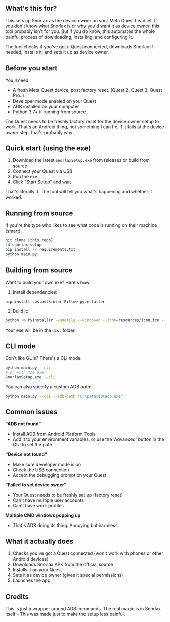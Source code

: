 ## What's this for?

This sets up Snorlax as the device owner on your Meta Quest headset. If you don't know what Snorlax is or why you'd want it as device owner, this tool probably isn't for you. But if you do know, this automates the whole painful process of downloading, installing, and configuring it.

The tool checks if you've got a Quest connected, downloads Snorlax if needed, installs it, and sets it up as device owner.

## Before you start

You'll need:
- A fresh Meta Quest device, post factory reset. (Quest 2, Quest 3, Quest Pro..)
- Developer mode enabled on your Quest
- ADB installed on your computer
- Python 3.7+ if running from source

The Quest needs to be freshly factory reset for the device owner setup to work. That's an Android thing, not something I can fix. If it fails at the device owner step, that's probably why.

## Quick start (using the exe)

1. Download the latest `SnorlaxSetup.exe` from releases or build from source
2. Connect your Quest via USB
3. Run the exe
4. Click "Start Setup" and wait

That's literally it. The tool will tell you what's happening and whether it worked.

## Running from source

If you're the type who likes to see what code is running on their machine (smart):

```bash
git clone [this repo]
cd snorlax-setup
pip install -r requirements.txt
python main.py
```

## Building from source

Want to build your own exe? Here's how:

1. Install dependencies:
```bash
pip install customtkinter Pillow pyinstaller
```
2. Build it:
```bash
python -m PyInstaller --onefile --windowed --icon=resources/icon.ico --name=SnorlaxSetup --add-data "config.py;." --add-data "src;src" --hidden-import=customtkinter main.py
```

Your exe will be in the `dist` folder. 

## CLI mode

Don't like GUIs? There's a CLI mode:

```bash
python main.py --cli
# or with the exe:
SnorlaxSetup.exe --cli
```

You can also specify a custom ADB path:
```bash
python main.py --cli --adb-path "C:\path\to\adb.exe"
```

## Common issues

**"ADB not found"**
- Install ADB from Android Platform Tools
- Add it to your environment variables, or use the 'Advanced' button in the GUI to set the path

**"Device not found"**
- Make sure developer mode is on
- Check the USB connection
- Accept the debugging prompt on your Quest

**"Failed to set device owner"**
- Your Quest needs to be freshly set up (factory reset)
- Can't have multiple user accounts
- Can't have work profiles

**Multiple CMD windows popping up**
- That's ADB doing its thing. Annoying but harmless.

## What it actually does

1. Checks you've got a Quest connected (won't work with phones or other Android devices)
2. Downloads Snorlax APK from the official source
3. Installs it on your Quest
4. Sets it as device owner (gives it special permissions)
5. Launches the app

## Credits

This is just a wrapper around ADB commands. The real magic is in Snorlax itself - This was made just to make the setup less painful.
